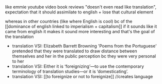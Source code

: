 like emmie youtube video book reviews "doesn't even read like translation", expectation that it should assimilate to english + lose that cultural element

whereas in other countries (like where English is cool) bc of the [[dominance of english linked to imperialism + capitalism]] if it sounds like it came from english it makes it sound more interesting and that's the goal of the translation

- translation VSI: Elizabeth Barrett Browning 'Poems from the Portuguese' pretended that they were translated to draw distance between themselves and her in the public perception bc they were very personal to her 
- translation VSI: Either it is ‘foreignizing’—to use the contemporary terminology of translation studies—or it is ‘domesticating’.
- translation VSI: [[to foreignize or not to foreignize]]  //creates language
